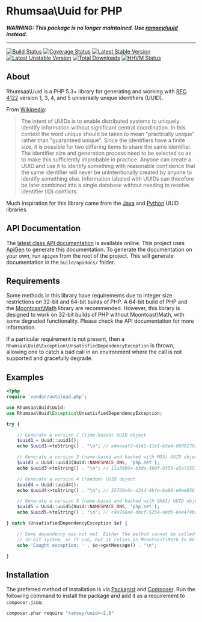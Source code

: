 # Rhumsaa\Uuid for PHP

_**WARNING: This package is no longer maintained. Use [ramsey/uuid](https://github.com/ramsey/uuid) instead.**_

----

[![Build Status](https://travis-ci.org/ramsey/uuid.png?branch=master)](https://travis-ci.org/ramsey/uuid)
[![Coverage Status](https://coveralls.io/repos/ramsey/uuid/badge.png)](https://coveralls.io/r/ramsey/uuid)
[![Latest Stable Version](https://poser.pugx.org/rhumsaa/uuid/v/stable.png)](https://packagist.org/packages/rhumsaa/uuid)
[![Latest Unstable Version](https://poser.pugx.org/rhumsaa/uuid/v/unstable.png)](https://packagist.org/packages/rhumsaa/uuid)
[![Total Downloads](https://poser.pugx.org/rhumsaa/uuid/downloads.png)](https://packagist.org/packages/rhumsaa/uuid)
[![HHVM Status](http://hhvm.h4cc.de/badge/rhumsaa/uuid.png)](http://hhvm.h4cc.de/package/rhumsaa/uuid)

## About

Rhumsaa\Uuid is a PHP 5.3+ library for generating and working with
[RFC 4122][rfc4122] version 1, 3, 4, and 5 universally unique identifiers (UUID).

From [Wikipedia](http://en.wikipedia.org/wiki/Universally_unique_identifier):

> The intent of UUIDs is to enable distributed systems to uniquely identify
> information without significant central coordination. In this context the word
> unique should be taken to mean "practically unique" rather than "guaranteed
> unique". Since the identifiers have a finite size, it is possible for two
> differing items to share the same identifier. The identifier size and
> generation process need to be selected so as to make this sufficiently
> improbable in practice. Anyone can create a UUID and use it to identify
> something with reasonable confidence that the same identifier will never be
> unintentionally created by anyone to identify something else. Information
> labeled with UUIDs can therefore be later combined into a single database
> without needing to resolve identifier (ID) conflicts.

Much inspiration for this library came from the [Java][javauuid] and
[Python][pyuuid] UUID libraries.

## API Documentation

The [latest class API documentation][apidocs] is available online. This project
uses [ApiGen](http://apigen.org/) to generate this documentation. To
generate the documentation on your own, run `apigen` from the root of the project.
This will generate documentation in the `build/apidocs/` folder.

## Requirements

Some methods in this library have requirements due to integer size restrictions
on 32-bit and 64-bit builds of PHP. A 64-bit build of PHP and the [Moontoast\Math][]
library are recommended. However, this library is designed to work on 32-bit
builds of PHP without Moontoast\Math, with some degraded functionality. Please
check the API documentation for more information.

If a particular requirement is not present, then a `Rhumsaa\Uuid\Exception\UnsatisfiedDependencyException`
is thrown, allowing one to catch a bad call in an environment where the call is
not supported and gracefully degrade.

## Examples

```php
<?php
require 'vendor/autoload.php';

use Rhumsaa\Uuid\Uuid;
use Rhumsaa\Uuid\Exception\UnsatisfiedDependencyException;

try {

    // Generate a version 1 (time-based) UUID object
    $uuid1 = Uuid::uuid1();
    echo $uuid1->toString() . "\n"; // e4eaaaf2-d142-11e1-b3e4-080027620cdd

    // Generate a version 3 (name-based and hashed with MD5) UUID object
    $uuid3 = Uuid::uuid3(Uuid::NAMESPACE_DNS, 'php.net');
    echo $uuid3->toString() . "\n"; // 11a38b9a-b3da-360f-9353-a5a725514269

    // Generate a version 4 (random) UUID object
    $uuid4 = Uuid::uuid4();
    echo $uuid4->toString() . "\n"; // 25769c6c-d34d-4bfe-ba98-e0ee856f3e7a

    // Generate a version 5 (name-based and hashed with SHA1) UUID object
    $uuid5 = Uuid::uuid5(Uuid::NAMESPACE_DNS, 'php.net');
    echo $uuid5->toString() . "\n"; // c4a760a8-dbcf-5254-a0d9-6a4474bd1b62

} catch (UnsatisfiedDependencyException $e) {

    // Some dependency was not met. Either the method cannot be called on a
    // 32-bit system, or it can, but it relies on Moontoast\Math to be present.
    echo 'Caught exception: ' . $e->getMessage() . "\n";

}
```

## Installation

The preferred method of installation is via [Packagist][] and [Composer][]. Run
the following command to install the package and add it as a requirement to
`composer.json`:

```bash
composer.phar require "ramsey/uuid=~2.8"
```


[rfc4122]: http://tools.ietf.org/html/rfc4122
[javauuid]: http://docs.oracle.com/javase/6/docs/api/java/util/UUID.html
[pyuuid]: http://docs.python.org/3/library/uuid.html
[packagist]: https://packagist.org/packages/ramsey/uuid
[composer]: http://getcomposer.org/
[moontoast\math]: https://github.com/moontoast/math
[apidocs]: http://docs.benramsey.com/ramsey-uuid/2.8/

